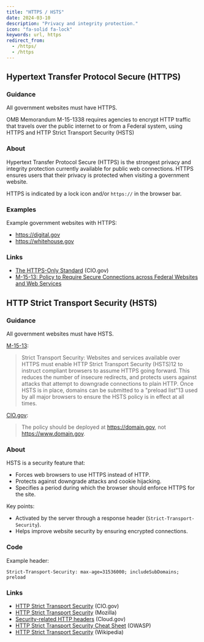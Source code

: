 ```yaml
---
title: "HTTPS / HSTS"
date: 2024-03-10
description: "Privacy and integrity protection."
icon: "fa-solid fa-lock"
keywords: url, https
redirect_from:
  - /https/
  - /https
---
```


## Hypertext Transfer Protocol Secure (HTTPS)

### Guidance

All government websites must have HTTPS.

OMB Memorandum M-15-1338 requires agencies to encrypt HTTP traffic that travels
over the public internet to or from a Federal system, using HTTPS and HTTP Strict Transport
Security (HSTS)

### About

Hypertext Transfer Protocol Secure (HTTPS) is the strongest privacy and integrity protection currently available for public web connections. HTTPS ensures users that their privacy is protected when visiting a government website.

HTTPS is indicated by a lock icon and/or `https://` in the browser bar.

### Examples

Example government websites with HTTPS:

* <https://digital.gov>
* <https://whitehouse.gov>

### Links

* [The HTTPS-Only Standard](https://https.cio.gov/) (CIO.gov)
* [M-15-13: Policy to Require Secure Connections across Federal Websites and Web
Services](https://www.whitehouse.gov/wp-content/uploads/legacy_drupal_files/omb/memoranda/2015/m-15-13.pdf)

## HTTP Strict Transport Security (HSTS)
 
### Guidance

All government websites must have HSTS.

[M-15-13](https://www.whitehouse.gov/wp-content/uploads/legacy_drupal_files/omb/memoranda/2015/m-15-13.pdf):

> Strict Transport Security: Websites and services available over HTTPS must enable HTTP Strict Transport Security (HSTS)12 to instruct compliant browsers to assume HTTPS going forward. This reduces the number of insecure redirects, and protects users against attacks that attempt to downgrade connections to plain HTTP. Once HSTS is in place, domains can be submitted to a "preload list"13 used by all major browsers to ensure the HSTS policy is in effect at all times.

[CIO.gov](https://https.cio.gov/hsts/):

> The policy should be deployed at https://domain.gov, not https://www.domain.gov.

### About

HSTS is a security feature that:

- Forces web browsers to use HTTPS instead of HTTP.
- Protects against downgrade attacks and cookie hijacking.
- Specifies a period during which the browser should enforce HTTPS for the site.

Key points:

- Activated by the server through a response header (`Strict-Transport-Security`).
- Helps improve website security by ensuring encrypted connections.

### Code

Example header:

`Strict-Transport-Security: max-age=31536000; includeSubDomains; preload`

### Links

* [HTTP Strict Transport Security](https://https.cio.gov/hsts/) (CIO.gov)
* [HTTP Strict Transport Security](https://developer.mozilla.org/en-US/docs/Web/HTTP/Headers/) (Mozilla)
* [Security-related HTTP headers](https://cloud.gov/docs/management/headers/) (Cloud.gov)
* [HTTP Strict Transport Security Cheat Sheet](https://cheatsheetseries.owasp.org/cheatsheets/HTTP_Strict_Transport_Security_Cheat_Sheet.html) (OWASP)
* [HTTP Strict Transport Security](https://en.wikipedia.org/wiki/HTTP_Strict_Transport_Security) (Wikipedia)